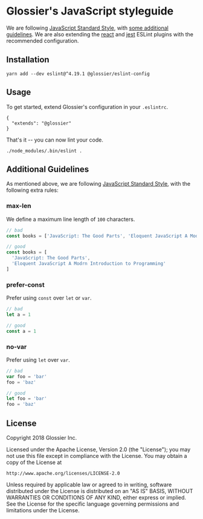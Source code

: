 # Glossier's JavaScript styleguide
We are following [JavaScript Standard Style](https://standardjs.com), with [some additional guidelines](#additional-guidelines). We are also extending the [react](https://github.com/yannickcr/eslint-plugin-react) and [jest](https://github.com/jest-community/eslint-plugin-jest) ESLint plugins with the recommended configuration.

## Installation
```
yarn add --dev eslint@^4.19.1 @glossier/eslint-config
```

## Usage
To get started, extend Glossier's configuration in your `.eslintrc`.

```
{
  "extends": "@glossier"
}
```

That's it -- you can now lint your code.

```
./node_modules/.bin/eslint .
```

## Additional Guidelines
As mentioned above, we are following [JavaScript Standard Style](https://standardjs.com), with the following extra rules:

### max-len
We define a maximum line length of `100` characters.

```js
// bad
const books = ['JavaScript: The Good Parts', 'Eloquent JavaScript A Modrn Introduction to Programming']

// good
const books = [
  'JavaScript: The Good Parts',
  'Eloquent JavaScript A Modrn Introduction to Programming'
]
```

### prefer-const
Prefer using `const` over `let` or `var`.

```js
// bad
let a = 1

// good
const a = 1
```

### no-var
Prefer using `let` over `var`.

```js
// bad
var foo = 'bar'
foo = 'baz'

// good 
let foo = 'bar'
foo = 'baz'
```


## License
Copyright 2018 Glossier Inc.

Licensed under the Apache License, Version 2.0 (the "License");
you may not use this file except in compliance with the License.
You may obtain a copy of the License at

    http://www.apache.org/licenses/LICENSE-2.0

Unless required by applicable law or agreed to in writing, software
distributed under the License is distributed on an "AS IS" BASIS,
WITHOUT WARRANTIES OR CONDITIONS OF ANY KIND, either express or implied.
See the License for the specific language governing permissions and
limitations under the License.
